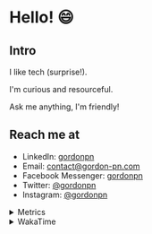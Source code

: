 # Hello! 😄

## Intro

I like tech (surprise!).

I'm curious and resourceful.

Ask me anything, I'm friendly!

## Reach me at

- LinkedIn: [gordonpn](https://www.linkedin.com/in/gordonpn/)
- Email: [contact@gordon-pn.com](mailto:contact@gordon-pn.com)
- Facebook Messenger: [gordonpn](https://www.messenger.com/t/Gordonpn)
- Twitter: [@gordonpn](https://twitter.com/Gordonpn)
- Instagram: [@gordonpn](https://www.instagram.com/gordonpn/)

<details>
  <summary>Metrics</summary>

  <img align="center" src="https://github.com/gordonpn/gordonpn/blob/master/github-metrics.svg" alt="GitHub Metrics">

</details>

<details>
  <summary>WakaTime</summary>

  <!--START_SECTION:waka-->
📊 **This Week I Spent My Time On** 

```text
💬 Programming Languages: 
Java                     5 hrs               ██████████████░░░░░░░░░░░   56.63 % 
TypeScript               2 hrs 54 mins       ████████░░░░░░░░░░░░░░░░░   32.89 % 
GitIgnore file           25 mins             █░░░░░░░░░░░░░░░░░░░░░░░░   04.81 % 
JSON                     15 mins             █░░░░░░░░░░░░░░░░░░░░░░░░   02.84 % 
Brazil Dependency Config 9 mins              ░░░░░░░░░░░░░░░░░░░░░░░░░   01.79 % 

🔥 Editors: 
Intellijidea             8 hrs 48 mins       █████████████████████████   99.73 % 
VS Code                  1 min               ░░░░░░░░░░░░░░░░░░░░░░░░░   00.27 % 
```


 Last Updated on 15/04/2024 16:20:45 UTC
<!--END_SECTION:waka-->
</details>

